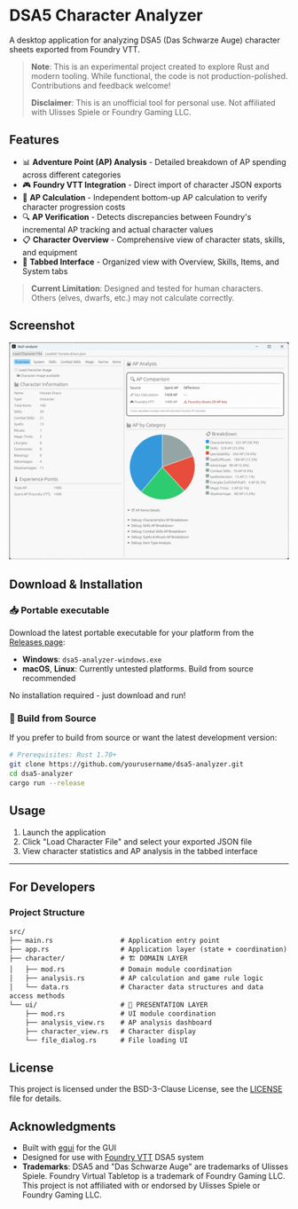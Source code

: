 # DSA5 Character Analyzer

A desktop application for analyzing DSA5 (Das Schwarze Auge) character sheets exported from Foundry VTT.

> **Note**: This is an experimental project created to explore Rust and modern tooling. While functional, the code is not production-polished. Contributions and feedback welcome!
>
> **Disclaimer**: This is an unofficial tool for personal use. Not affiliated with Ulisses Spiele or Foundry Gaming LLC.

## Features

- 📊 **Adventure Point (AP) Analysis** - Detailed breakdown of AP spending across different categories
- 🎮 **Foundry VTT Integration** - Direct import of character JSON exports
- 🧮 **AP Calculation** - Independent bottom-up AP calculation to verify character progression costs
- 🔍 **AP Verification** - Detects discrepancies between Foundry's incremental AP tracking and actual character values
- 📋 **Character Overview** - Comprehensive view of character stats, skills, and equipment
- 📑 **Tabbed Interface** - Organized view with Overview, Skills, Items, and System tabs

> **Current Limitation**: Designed and tested for human characters. Others (elves, dwarfs, etc.) may not calculate correctly.

## Screenshot

![Main Interface](docs/images/screenshot-main-interface.png)

## Download & Installation

### 📥 Portable executable

Download the latest portable executable for your platform from the [Releases page](https://github.com/bernhard-thiele/dsa5-analyzer/releases):

- **Windows**: `dsa5-analyzer-windows.exe`
- **macOS**, **Linux**: Currently untested platforms. Build from source recommended

No installation required - just download and run!

### 🔧 Build from Source

If you prefer to build from source or want the latest development version:

```bash
# Prerequisites: Rust 1.70+
git clone https://github.com/yourusername/dsa5-analyzer.git
cd dsa5-analyzer
cargo run --release
```

## Usage

1. Launch the application
2. Click "Load Character File" and select your exported JSON file
3. View character statistics and AP analysis in the tabbed interface

---

## For Developers

### Project Structure

```
src/
├── main.rs                 # Application entry point
├── app.rs                  # Application layer (state + coordination)
├── character/              # 🏗️ DOMAIN LAYER
│   ├── mod.rs              # Domain module coordination
│   ├── analysis.rs         # AP calculation and game rule logic  
│   └── data.rs             # Character data structures and data access methods
└── ui/                     # 🎨 PRESENTATION LAYER
    ├── mod.rs              # UI module coordination
    ├── analysis_view.rs    # AP analysis dashboard
    ├── character_view.rs   # Character display
    └── file_dialog.rs      # File loading UI
```

## License

This project is licensed under the BSD-3-Clause License, see the [LICENSE](LICENSE) file for details.

## Acknowledgments

- Built with [egui](https://github.com/emilk/egui) for the GUI
- Designed for use with [Foundry VTT](https://foundryvtt.com/) DSA5 system
- **Trademarks**: DSA5 and "Das Schwarze Auge" are trademarks of Ulisses Spiele. Foundry Virtual Tabletop is a trademark of Foundry Gaming LLC. This project is not affiliated with or endorsed by Ulisses Spiele or Foundry Gaming LLC.